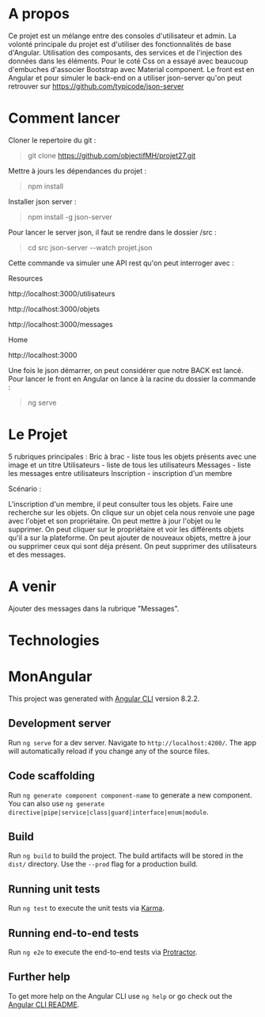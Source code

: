 # A propos 

Ce projet est un mélange entre des consoles d'utilisateur et admin.
La volonté principale du projet est d'utiliser des fonctionnalités de base d'Angular.
Utilisation des composants, des services et de l'injection des données dans les éléments.
Pour le coté Css on a essayé avec beaucoup d'embuches d'associer Bootstrap avec Material component. 
Le front est en Angular et pour simuler le back-end on a utiliser json-server qu'on peut retrouver sur https://github.com/typicode/json-server 

# Comment lancer

Cloner le repertoire du git : 
> git clone https://github.com/objectifMH/projet27.git

Mettre à jours les dépendances du projet :
> npm install 

Installer json server : 
> npm install -g json-server

Pour lancer le server json, il faut se rendre dans le dossier /src :
> cd src 
> json-server --watch projet.json

Cette commande va simuler une API rest qu'on peut interroger avec : 

  Resources
  
  http://localhost:3000/utilisateurs
  
  http://localhost:3000/objets
  
  http://localhost:3000/messages

  Home
  
  http://localhost:3000
  
Une fois le json démarrer, on peut considérer que notre BACK est lancé.
Pour lancer le front en Angular on lance à la racine du dossier la commande : 
> ng serve 

# Le Projet 

5 rubriques principales : 
Bric à brac - liste tous les objets présents avec une image et un titre 
Utilisateurs - liste de tous les utilisateurs 
Messages - liste les messages entre utilisateurs 
Inscription - inscription d'un membre 

Scénario : 

L'inscription d'un membre, il peut consulter tous les objets.
Faire une recherche sur les objets. 
On clique sur un objet cela nous renvoie une page avec l'objet et son propriétaire.
On peut mettre à jour l'objet ou le supprimer. 
On peut cliquer sur le propriétaire et voir les différents objets qu'il a sur la plateforme.
On peut ajouter de nouveaux objets, mettre à jour ou supprimer ceux qui sont déja présent.
On peut supprimer des utilisateurs et des messages.

# A venir

Ajouter des messages dans la rubrique "Messages".



# Technologies

# MonAngular

This project was generated with [Angular CLI](https://github.com/angular/angular-cli) version 8.2.2.

## Development server

Run `ng serve` for a dev server. Navigate to `http://localhost:4200/`. The app will automatically reload if you change any of the source files.

## Code scaffolding

Run `ng generate component component-name` to generate a new component. You can also use `ng generate directive|pipe|service|class|guard|interface|enum|module`.

## Build

Run `ng build` to build the project. The build artifacts will be stored in the `dist/` directory. Use the `--prod` flag for a production build.

## Running unit tests

Run `ng test` to execute the unit tests via [Karma](https://karma-runner.github.io).

## Running end-to-end tests

Run `ng e2e` to execute the end-to-end tests via [Protractor](http://www.protractortest.org/).

## Further help

To get more help on the Angular CLI use `ng help` or go check out the [Angular CLI README](https://github.com/angular/angular-cli/blob/master/README.md).
